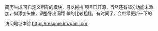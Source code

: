 简历生成
可自定义所有的模块，可以拖拽
项目已开源，当然还有部分功能未添加，如添加头像，调整导出间距
做的比较粗糙，有时间了，会继续更新一下的

访问地址体验 https://resume.imyuanli.cn/
